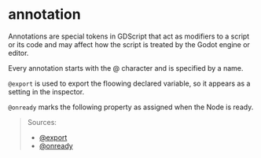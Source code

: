 # annotation

Annotations are special tokens in GDScript that act as modifiers to a script or its code and may affect how the script is treated by the Godot engine or editor.

Every annotation starts with the @ character and is specified by a name.

`@export` is used to export the floowing declared variable, so it appears as a setting in the inspector.

`@onready` marks the following property as assigned when the Node is ready. 

> Sources:
> - [@export](https://docs.godotengine.org/en/stable/classes/class_%40gdscript.html#class-gdscript-annotation-export)
> - [@onready](https://docs.godotengine.org/en/stable/classes/class_%40gdscript.html#class-gdscript-annotation-onready)
